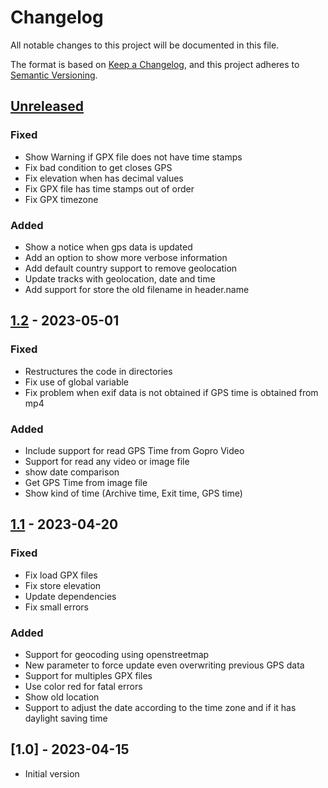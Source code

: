 # Changelog

All notable changes to this project will be documented in this file.

The format is based on [Keep a Changelog](https://keepachangelog.com/en/1.0.0/),
and this project adheres to [Semantic Versioning](https://semver.org/spec/v2.0.0.html).

## [Unreleased]

### Fixed
- Show Warning if GPX file does not have time stamps
- Fix bad condition to get closes GPS
- Fix elevation when has decimal values
- Fix GPX file has time stamps out of order
- Fix GPX timezone

### Added
- Show a notice when gps data is updated
- Add an option to show more verbose information
- Add default country support to remove geolocation
- Update tracks with geolocation, date and time
- Add support for store the old filename in header.name

## [1.2] - 2023-05-01

### Fixed
- Restructures the code in directories
- Fix use of global variable
- Fix problem when exif data is not obtained if GPS time is obtained from mp4

### Added
- Include support for read GPS Time from Gopro Video
- Support for read any video or image file
- show date comparison
- Get GPS Time from image file
- Show kind of time (Archive time, Exit time, GPS time)

## [1.1] - 2023-04-20

### Fixed

- Fix load GPX files
- Fix store elevation
- Update dependencies
- Fix small errors

### Added

- Support for geocoding using openstreetmap
- New parameter to force update even overwriting previous GPS data
- Support for multiples GPX files
- Use color red for fatal errors
- Show old location
- Support to adjust the date according to the time zone and if it has daylight saving time

## [1.0] - 2023-04-15

- Initial version


[Unreleased]: https://github.com/inode64/SyncMediaTrack/compare/v1.1...main
[1.1]: https://github.com/inode64/SyncMediaTrack/compare/v1.0...v1.1
[1.2]: https://github.com/inode64/SyncMediaTrack/compare/v1.1...v1.2
